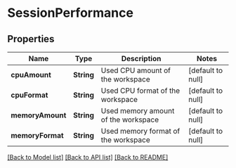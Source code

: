 # SessionPerformance
## Properties

| Name | Type | Description | Notes |
|------------ | ------------- | ------------- | -------------|
| **cpuAmount** | **String** | Used CPU amount of the workspace | [default to null] |
| **cpuFormat** | **String** | Used CPU format of the workspace | [default to null] |
| **memoryAmount** | **String** | Used memory amount of the workspace | [default to null] |
| **memoryFormat** | **String** | Used memory format of the workspace | [default to null] |

[[Back to Model list]](../README.md#documentation-for-models) [[Back to API list]](../README.md#documentation-for-api-endpoints) [[Back to README]](../README.md)

